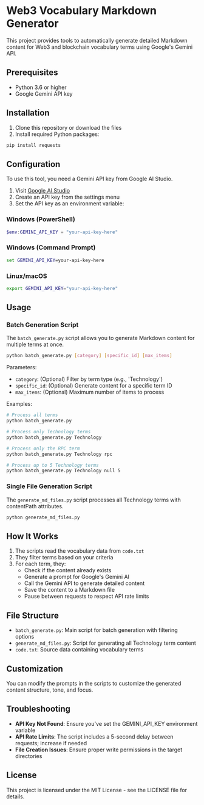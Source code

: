 # Web3 Vocabulary Markdown Generator

This project provides tools to automatically generate detailed Markdown content for Web3 and blockchain vocabulary terms using Google's Gemini API.

## Prerequisites

- Python 3.6 or higher
- Google Gemini API key

## Installation

1. Clone this repository or download the files
2. Install required Python packages:

```bash
pip install requests
```

## Configuration

To use this tool, you need a Gemini API key from Google AI Studio.

1. Visit [Google AI Studio](https://aistudio.google.com/)
2. Create an API key from the settings menu
3. Set the API key as an environment variable:

### Windows (PowerShell)
```powershell
$env:GEMINI_API_KEY = "your-api-key-here"
```

### Windows (Command Prompt)
```cmd
set GEMINI_API_KEY=your-api-key-here
```

### Linux/macOS
```bash
export GEMINI_API_KEY="your-api-key-here"
```

## Usage

### Batch Generation Script

The `batch_generate.py` script allows you to generate Markdown content for multiple terms at once.

```bash
python batch_generate.py [category] [specific_id] [max_items]
```

Parameters:
- `category`: (Optional) Filter by term type (e.g., 'Technology')
- `specific_id`: (Optional) Generate content for a specific term ID
- `max_items`: (Optional) Maximum number of items to process

Examples:
```bash
# Process all terms
python batch_generate.py

# Process only Technology terms
python batch_generate.py Technology

# Process only the RPC term
python batch_generate.py Technology rpc

# Process up to 5 Technology terms
python batch_generate.py Technology null 5
```

### Single File Generation Script

The `generate_md_files.py` script processes all Technology terms with contentPath attributes.

```bash
python generate_md_files.py
```

## How It Works

1. The scripts read the vocabulary data from `code.txt`
2. They filter terms based on your criteria
3. For each term, they:
   - Check if the content already exists
   - Generate a prompt for Google's Gemini AI
   - Call the Gemini API to generate detailed content
   - Save the content to a Markdown file
   - Pause between requests to respect API rate limits

## File Structure

- `batch_generate.py`: Main script for batch generation with filtering options
- `generate_md_files.py`: Script for generating all Technology term content
- `code.txt`: Source data containing vocabulary terms

## Customization

You can modify the prompts in the scripts to customize the generated content structure, tone, and focus.

## Troubleshooting

- **API Key Not Found**: Ensure you've set the GEMINI_API_KEY environment variable
- **API Rate Limits**: The script includes a 5-second delay between requests; increase if needed
- **File Creation Issues**: Ensure proper write permissions in the target directories

## License

This project is licensed under the MIT License - see the LICENSE file for details. 
